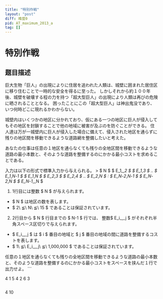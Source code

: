 ```yaml
---
title: "特別作戦"
layout: "post"
diff: 难度0
pid: AT_maximum_2013_a
tag: []
---
```


# 特別作戦

## 题目描述

[problemUrl]: https://atcoder.jp/contests/maximum-cup-2013/tasks/maximum_2013_a

 巨大生物「巨人」の出現によりに住居を追われた人類は、城壁に囲まれた居住区に移り住むことで一時的な安全を得るに至った。 しかしそれから約１００年後、城壁を破壊する程の力を持つ「超大型巨人」の出現により人類は再びの危険に晒されることとなる。 困ったことにこの「超大型巨人」は神出鬼没であり、いつ何時どこに現れるかわからない。

 城壁内はいくつかの地区に分かれており、仮にある一つの地区に巨人が侵入してもその地区を封鎖することで他の地域に被害が及ぶのを防ぐことができる。 住人達は万が一城壁内に巨人が侵入した場合に備えて、侵入された地区を通らずに残りの地区間を移動できるような道路網を整備したいと考えた。

 あなたの仕事は任意の１地区を通らなくても残りの全地区間を移動できるような道路の最小本数と、そのような道路を整備するのにかかる最小コストを求めることである。

 入力は以下の形式で標準入力から与えられる。 > $ N $ $ E_1_,_2 $ $ E_1_,_3 $ .. $ E_1_,_N_-_1 $ $ E_1_,_N $ $ E_2_,_3 $ $ E_2_,_4 $ .. $ E_2_,_N $ : $ E_N_-_2_,_N_-_1 $ $ E_N_-_2_,_N $ $ E_N_-_1_,_N $

1. 1行目には整数 $ N $ が与えられます。 
  - $ N $ は地区の数を表します。
  - $ 2\ ≦\ N\ ≦\ 15 $ であることは保証されています。
2. 2行目から $ N $ 行目までの $ N-1 $ 行では、 整数$ E_i_,_j $ がそれぞれ半角スペース区切りで与えられます。 
  - $ E_i_,_j $ は $ i $ 番目の地域と $ j $ 番目の地域の間に道路を整備するコストを表します。
  - $ 1\ ≦\ E_i_,_j\ ≦\ 1,000,000 $ であることは保証されています。
 
 任意の１地区を通らなくても残りの全地区間を移動できるような道路の最小本数と、そのような道路を整備するのにかかる最小コストをスペースを挟んだ１行で出力せよ。 ```

4
1 5 4
2 6
3
```

 ```

4 10
```


